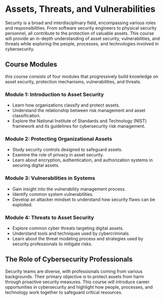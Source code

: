 # Assets, Threats, and Vulnerabilities

Security is a broad and interdisciplinary field, encompassing various roles and responsibilities. From software security engineers to physical security personnel, all contribute to the protection of valuable assets. This course will provide an in-depth understanding of asset security, vulnerabilities, and threats while exploring the people, processes, and technologies involved in cybersecurity.

## Course Modules

this course consists of four modules that progressively build knowledge on asset security, protection mechanisms, vulnerabilities, and threats.

### **Module 1: Introduction to Asset Security**

- Learn how organizations classify and protect assets.
- Understand the relationship between risk management and asset classification.
- Explore the National Institute of Standards and Technology (NIST) framework and its guidelines for cybersecurity risk management.

### **Module 2: Protecting Organizational Assets**

- Study security controls designed to safeguard assets.
- Examine the role of privacy in asset security.
- Learn about encryption, authentication, and authorization systems in securing digital assets.

### **Module 3: Vulnerabilities in Systems**

- Gain insight into the vulnerability management process.
- Identify common system vulnerabilities.
- Develop an attacker mindset to understand how security flaws can be exploited.

### **Module 4: Threats to Asset Security**

- Explore common cyber threats targeting digital assets.
- Understand tools and techniques used by cybercriminals.
- Learn about the threat modeling process and strategies used by security professionals to mitigate risks.

## The Role of Cybersecurity Professionals

Security teams are diverse, with professionals coming from various backgrounds. Their primary objective is to protect assets from harm through proactive security measures. This course will introduce career opportunities in cybersecurity and highlight how people, processes, and technology work together to safeguard critical resources.
